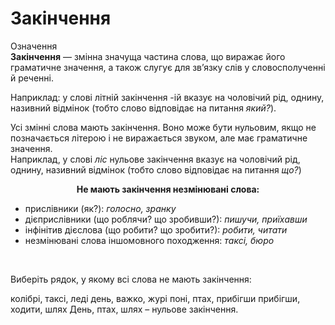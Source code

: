 # Закінчення

<div class="space">
<div class="eoz-wrap">
<span class="eoz">Означення</span>
<div class="eoz-text">
<b>Закінчення</b> — змiнна значуща частина слова, що виражає його граматичне значення, а також слугує для зв’язку слiв у словосполученнi й реченнi.
</div>
</div>
</div>


Наприклад: у словi лiтнiй закiнчення <span class="p1">-iй</span> вказує на чоловiчий рiд, однину, називний вiдмiнок (тобто слово вiдповiдає на питання <i>який?</i>).


Усi змiннi слова мають закiнчення. Воно може бути нульовим, якщо не позначається лiтерою i не виражається звуком, але має граматичне значення.<br/>
Наприклад, у словi <i>лiс</i> нульове закiнчення вказує на чоловiчий рiд, однину, називний вiдмiнок (тобто слово вiдповiдає на питання <i>що?</i>)




<p align="center"><b>Не мають закiнчення незмiнюванi слова:</b></p>
<ul>
<li>прислiвники (як?): <i>голосно, зранку</i></li>
<li>дiєприслiвники (що роблячи? що зробивши?): <i>пишучи, приїхавши</i></li>
<li>iнфiнiтив дiєслова (що робити? що зробити?): <i>робити, читати</i></li>
<li>незмiнюванi слова iншомовного походження: <i>таксi, бюро</i></li>
</ul>


<br>
<quiz correctLabel="correct" incorrectLabel="incorrect" checkLabel="check">
    <question text="">
        <p>Виберіть рядок, у якому всі слова не мають закінчення:</p>
        <answer correct>колібрі, таксі, леді</answer>
        <answer>день, важко, журі</answer>
        <answer>поні, птах, прибігши</answer>
        <answer>прибігши, ходити, шлях</answer>
        <explanation>
        День, птах, шлях – нульове закінчення.
        </explanation>
    </question>
</quiz>